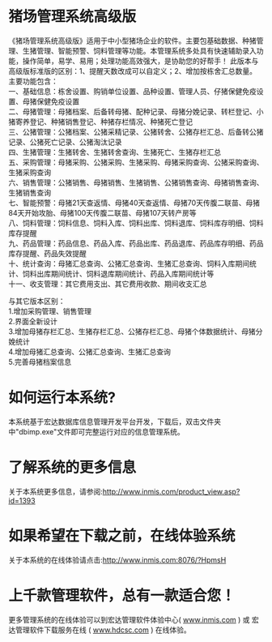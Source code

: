 # 猪场管理系统高级版

《猪场管理系统高级版》适用于中小型猪场企业的软件。主要包基础数据、种猪管理、生猪管理、智能预警、饲料管理等功能。本管理系统多处具有快速辅助录入功能，操作简单，易学、易用；处理功能高效强大，是协助您的好帮手！
此版本与高级版标准版的区别：1、提醒天数改成可以自定义；2、增加按栋舍汇总数量。
主要功能包含：  
一、基础信息：栋舍设置、购销单位设置、品种设置、管理人员、仔猪保健免疫设置、母猪保健免疫设置  
二、母猪管理：母猪档案、后备转母猪、配种记录、母猪分娩记录、转栏登记、小猪寄养登记、种猪销售登记、种猪存栏情况、种猪死亡登记  
三、公猪管理：公猪档案、公猪采精记录、公猪转舍、公猪存栏汇总、后备转公猪记录、公猪死亡记录、公猪淘汰记录  
四、生猪管理：生猪转舍、生猪转舍查询、生猪死亡、生猪存栏汇总  
五、采购管理：母猪采购、公猪采购、生猪采购、母猪采购查询、公猪采购查询、生猪采购查询  
六、销售管理：公猪销售、母猪销售、生猪销售、公猪销售查询、母猪销售查询、生猪销售查询  
七、智能预警：母猪21天查返情、母猪40天查返情、母猪70天传腹二联苗、母猪84天开始攻胎、母猪100天传腹二联苗、母猪107天转产房等  
八、饲料管理：饲料信息、饲料入库、饲料出库、饲料退库、饲料库存明细、饲料库存提醒  
九、药品管理：药品信息、药品入库、药品出库、药品退库、药品库存明细、药品库存提醒、药品失效提醒  
十、统计查询：母猪汇总查询、公猪汇总查询、生猪汇总查询、饲料入库期间统计、饲料出库期间统计、饲料退库期间统计、药品入库期间统计等  
十一、收支管理：其它费用支出、其它费用收款、期间收支汇总  

与其它版本区别：  
1.增加采购管理、销售管理  
2.界面全新设计  
3.增加母猪存栏汇总、生猪存栏汇总、公猪存栏汇总、母猪个体数据统计、母猪分娩统计  
4.增加母猪汇总查询、公猪汇总查询、生猪汇总查询  
5.完善母猪档案信息  

# 如何运行本系统?

本系统基于宏达数据库信息管理开发平台开发，下载后，双击文件夹中"dbimp.exe"文件即可完整运行对应的信息管理系统。

# 了解系统的更多信息

关于本系统更多信息，请参阅:http://www.inmis.com/product_view.asp?id=1393

# 如果希望在下载之前，在线体验系统

关于本系统的在线体验请点击:http://www.inmis.com:8076/?HpmsH

# 上千款管理软件，总有一款适合您！

更多管理系统的在线体验可以到宏达管理软件体验中心( www.inmis.com ) 或 宏达管理软件下载服务在线 ( www.hdcsc.com ) 在线体验。

